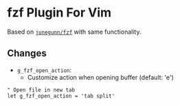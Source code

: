 # fzf Plugin For Vim
Based on [`junegunn/fzf`](https://github.com/junegunn/fzf/blob/master/README-VIM.md) with same functionality.

## Changes 
- `g_fzf_open_action`: 
  - Customize action when opening buffer (default: 'e')
```vim
" Open file in new tab
let g_fzf_open_action = 'tab split'
```
